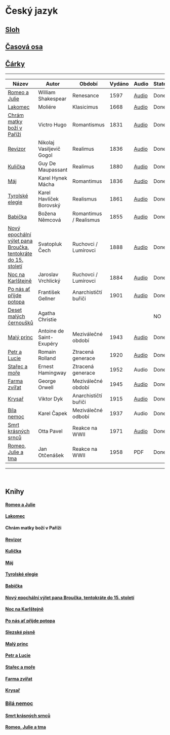 # **Český jazyk**

## [Sloh](./CJ/Sloh.md)

## [Časová osa](./CJ/Casova_osa.md)

## [Čárky](./CJ/Carky.md)

<hr>

| Název                                                                                  | Autor                    | Období                 | Vydáno | Audio                                                            | State |
| -------------------------------------------------------------------------------------- | ------------------------ | ---------------------- | ------ | ---------------------------------------------------------------- | ----- |
| [Romeo a Julie](./Books/Romeo_Julie.md)                                                | William Shakespear       | Renesance              | 1597   | <a href="https://www.youtube.com/watch?v=rsDTywJ0RBk">Audio</a>  | Done  |
| [Lakomec](./Books/Lakomec.md)                                                          | Moliére                  | Klasicimus             | 1668   | <a href="https://www.youtube.com/watch?v=-vdUw6YY028">Audio</a>  | Done  |
| [Chrám matky boží v Paříži](./Books/Chram_Matky_Bozi.md)                               | Victro Hugo              | Romantismus            | 1831   | <a href="https://www.youtube.com/watch?v=RigxdbfpOwI">Audio</a>  | Done  |
| [Revizor](./Books/Revizor.md)                                                          | Nikolaj Vasiljevič Gogol | Realimus               | 1836   | <a href="https://www.youtube.com/watch?v=RJrRuBMY288">Audio</a>  | Done  |
| [Kulička](./Books/Kulicka.md)                                                          | Guy De Maupassant        | Realimus               | 1880   | <a href="https://www.youtube.com/watch?v=D32vPo7cwhw">Audio</a>  | Done  |
| [Máj](./Books/Maj.md)                                                                  | Karel Hynek Mácha        | Romantimus             | 1836   | <a href="https://www.youtube.com/watch?v=f2bFfNZfDOk">Audio</a>  | Done  |
| [Tyrolské elegie](./Books/Tyrolske_Elegie.md)                                          | Karel Havlíček Borovský  | Realismus              | 1861   | <a href="https://www.youtube.com/watch?v=vXge0If0fwM">Audio</a>  | Done  |
| [Babička](./Books/Babicka.md)                                                          | Božena Němcová           | Romantimus / Realismus | 1855   | <a href="https://www.youtube.com/watch?v=J3-40Zx9bZI">Audio</a>  | Done  |
| [Nový epochální výlet pana Broučka, tentokráte do 15. století](./Books/Pan_Broucek.md) | Svatopluk Čech           | Ruchovci / Lumírovci   | 1888   | <a href="https://www.youtube.com/watch?v=D_BoWjh_vck">Audio</a>  | Done  |
| [Noc na Karlštejně](./Books/Noc_na_Karlstejne.md)                                      | Jaroslav Vrchlický       | Ruchovci / Lumírovci   | 1884   | <a href="https://www.youtube.com/watch?v=_h7zyhNZBCA">Audio</a>  | Done  |
| [Po nás ať přijde potopa](./Books/Po_nas_at_prijde_potopa.md)                          | František Gellner        | Anarchističtí buřiči   | 1901   | <a href ="https://www.youtube.com/watch?v=bardcypEZY8">Audio</a> | Done  |
| [Deset malých černoušků](./Books/DesetMalych.md)                                       | Agatha Christie          |                        |        |                                                                  | NO    |
| [Malý princ](./Books/Maly_princ.md)                                                    | Antoine de Saint-Exupéry | Meziválečné období     | 1943   | <a href="https://www.youtube.com/watch?v=vDRz5jpRvB8">Audio</a>  | Done  |
| [Petr a Lucie](./Books/Petr_Lucie.md)                                                  | Romain Rolland           | Ztracená generace      | 1920   | <a href="https://www.youtube.com/watch?v=rI6d6ze1ijA">Audio</a>  | Done  |
| [Stařec a moře](./Books/Starec_a_more.md)                                              | Ernest Hamingway         | Ztracená generace      | 1952   | Audio                                                            | Done  |
| [Farma zvířat](./Books/Farma_Zvirat.md)                                                | George Orwell            | Meziválečné období     | 1945   | <a href="https://www.youtube.com/watch?v=fk9RC_2WvdU">Audio</a>  | Done  |
| [Krysař](./Books/Krysar.md)                                                            | Viktor Dyk               | Anarchističtí buřiči   | 1915   | <a href ="https://www.youtube.com/watch?v=_934ws-5ICo">Audio</a> | Done  |
| [Bíla nemoc](./Books/Bila_nemoc.md)                                                    | Karel Čapek              | Meziválečné odbobí     | 1937   | Audio                                                            | Done  |
| [Smrt krásných srnců](./Books/Smrt_Krasnych_Srncu.md)                                  | Otta Pavel               | Reakce na WWII         | 1971   | <a href ="https://www.youtube.com/watch?v=B7vbrpdiVa0">Audio</a> | Done  |
| [Romeo, Julie a tma](./Books/Romeo_julie_tma.md)                                       | Jan Otčenášek            | Reakce na WWII         | 1958   | PDF                                                              | Done  |

<hr/>
<br/>

## Knihy

#### [Romeo a Julie](./Books/Romeo_Julie.md)

#### [Lakomec](./Books/Lakomec.md)

#### Chrám matky boží v Paříži

#### [Revizor](./Books/Revizor.md)

#### [Kulička](./Books/Kulicka.md)

#### [Máj](./Books/Maj.md)

#### [Tyrolské elegie](./Books/Tyrolske_Elegie.md)

#### [Babička](./Books/Babicka.md)

#### [Nový epochální výlet pana Broučka, tentokráte do 15. století](./Books/Pan_Broucek.md)

#### [Noc na Karlštejně](./Books/Noc_na_Karlstejne.md)

#### [Po nás ať přijde potopa](./Books/Po_nas_at_prijde_potopa.md)

#### [Slezské písně](./Books/Slezske_pisne.md)

#### [Malý princ](./Books/Maly_princ.md)

#### [Petr a Lucie](./Books/Petr_Lucie.md)

#### [Stařec a moře](./Books/Starec_a_more.md)

#### [Farma zvířat](./Books/Farma_Zvirat.md)

#### [Krysař](./Books/Krysar.md)

### [Bílá nemoc](./Books/Bila_nemoc.md)

#### [Smrt krásných srnců](./Books/Smrt_Krasnych_Srncu.md)

#### [Romeo, Julie a tma](./Books/Romeo_julie_tma.md)
